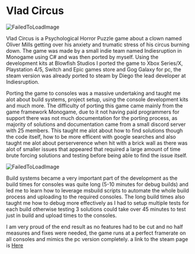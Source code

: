 # Vlad Circus

![FailedToLoadImage](/ProjectAssets/VladCircus/VladCircusCombat1.gif)

Vlad Circus is a Psychological Horror Puzzle game about a clown named Oliver Mills getting over his anxiety and trumatic stress of his circus burning down. The game was made by a small indie team named Indiesruption in Monogame using C# and was then ported by myself. Using the development kits at Blowfish Studios I ported the game to Xbox Series/X, Playstation 4/5, Switch and Epic games store and Gog Galaxy for pc, the steam version was already ported to steam by Diego the lead developer at Indiesruption.

Porting the game to consoles was a massive undertaking and taught me alot about build systems, project setup, using the console development kits and much more. The difficulty of porting this game came mainly from the game framework Monogame, due to it not having paid programmers for support there was not much documentation for the porting process, as majority of solutions and documentation came from a small discord server with 25 members. This taught me alot about how to find solutions though the code itself, how to be more efficent with google searches and also taught me alot about perserverence when hit with a brick wall as there was alot of smaller issues that appeared that required a large amount of time brute forcing solutions and testing before being able to find the issue itself.

![FailedToLoadImage](/ProjectAssets/VladCircus/VladCircusCombat2.gif)

Build systems became a very important part of the development as the build times for consoles was quite long (5-10 minutes for debug builds) and led me to learn how to leverage msbuild scripts to automate the whole build process and uploading to the required consoles. The long build times also taught me how to debug more effectively as I had to setup multiple tests for each build otherwise testing 3 solutions could take over 45 minutes to test just in build and upload times to the consoles.

I am very proud of the end result as no features had to be cut and no half measures and fixes were needed, the game runs at a perfect framerate on all consoles and mimics the pc version completely. a link to the steam page is [Here](https://store.steampowered.com/app/1702430/Vlad_Circus_Descend_Into_Madness/)